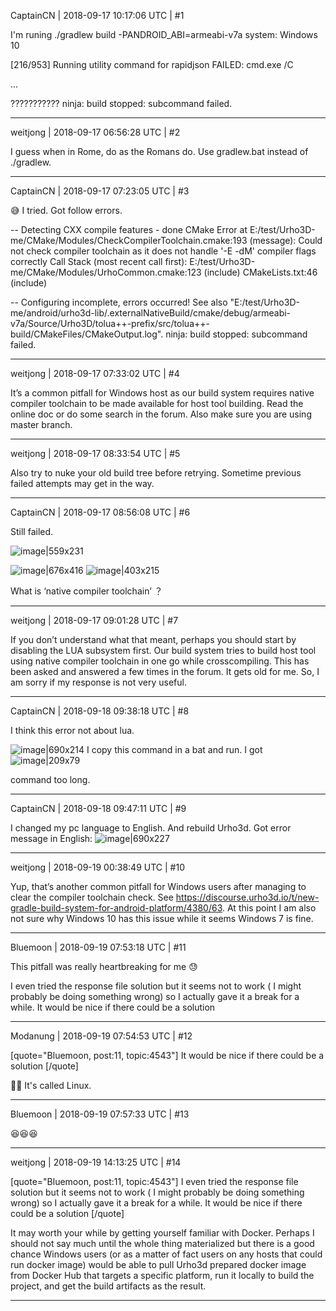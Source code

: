 CaptainCN | 2018-09-17 10:17:06 UTC | #1

I'm runing  ./gradlew build -PANDROID_ABI=armeabi-v7a
system: Windows 10

 [216/953] Running utility command for rapidjson
  FAILED: cmd.exe /C

... 

 ???????????
  ninja: build stopped: subcommand failed.

-------------------------

weitjong | 2018-09-17 06:56:28 UTC | #2

I guess when in Rome, do as the Romans do. Use gradlew.bat instead of ./gradlew.

-------------------------

CaptainCN | 2018-09-17 07:23:05 UTC | #3

:sweat_smile: I tried. Got follow errors.

 -- Detecting CXX compile features - done
  CMake Error at E:/test/Urho3D-me/CMake/Modules/CheckCompilerToolchain.cmake:193 (message):
    Could not check compiler toolchain as it does not handle '-E -dM' compiler
    flags correctly
  Call Stack (most recent call first):
    E:/test/Urho3D-me/CMake/Modules/UrhoCommon.cmake:123 (include)
    CMakeLists.txt:46 (include)


  -- Configuring incomplete, errors occurred!
  See also "E:/test/Urho3D-me/android/urho3d-lib/.externalNativeBuild/cmake/debug/armeabi-v7a/Source/Urho3D/tolua++-prefix/src/tolua++-build/CMakeFiles/CMakeOutput.log".
  ninja: build stopped: subcommand failed.

-------------------------

weitjong | 2018-09-17 07:33:02 UTC | #4

It’s a common pitfall for Windows host as our build system requires native compiler toolchain to be made available for host tool building. Read the online doc or do some search in the forum. Also make sure you are using master branch.

-------------------------

weitjong | 2018-09-17 08:33:54 UTC | #5

Also try to nuke your old build tree before retrying. Sometime previous failed attempts may get in the way.

-------------------------

CaptainCN | 2018-09-17 08:56:08 UTC | #6

Still failed.

![image|559x231](upload://oI9QuyDoFV8mKfJqHXDQv23YDgM.png) 

![image|676x416](upload://qVNi3xchTuBNl2jrjScs413zA1w.png) 
![image|403x215](upload://ytc8BZxAiGqAgQ2ZJUxM3Yjo5XP.png) 

What is ‘native compiler toolchain’ ？

-------------------------

weitjong | 2018-09-17 09:01:28 UTC | #7

If you don’t understand what that meant, perhaps you should start by disabling the LUA subsystem first. Our build system tries to build host tool using native compiler toolchain in one go while crosscompiling. This has been asked and answered a few times in the forum. It gets old for me. So, I am sorry if my response is not very useful.

-------------------------

CaptainCN | 2018-09-18 09:38:18 UTC | #8

I think this error not about lua.

![image|690x214](upload://uxJiEgS6DAVBlGg1EakmelkJmjy.png) 
I copy this command in a bat and run.
I got 
![image|209x79](upload://sJ26tqNqYkpljO3DJf1mhpmBS8Z.png) 

command too long.

-------------------------

CaptainCN | 2018-09-18 09:47:11 UTC | #9

I changed my pc language to English. And rebuild Urho3d.
Got error message in English:
![image|690x227](upload://A2qEGm3siyZS7BWpEevC1SrnS8I.png)

-------------------------

weitjong | 2018-09-19 00:38:49 UTC | #10

Yup, that’s another common pitfall for Windows users after managing to clear the compiler toolchain check. See https://discourse.urho3d.io/t/new-gradle-build-system-for-android-platform/4380/63. At this point I am also not sure why Windows 10 has this issue while it seems Windows 7 is fine.

-------------------------

Bluemoon | 2018-09-19 07:53:18 UTC | #11

This pitfall was really heartbreaking for me :sweat:

I even tried the response file solution but it seems not to work ( I might probably be doing something wrong) so I actually gave it a break for a while. It would be nice if there could be a solution

-------------------------

Modanung | 2018-09-19 07:54:53 UTC | #12

[quote="Bluemoon, post:11, topic:4543"]
It would be nice if there could be a solution
[/quote]

:man_facepalming:
It's called Linux.

-------------------------

Bluemoon | 2018-09-19 07:57:33 UTC | #13

:laughing::laughing::laughing:

-------------------------

weitjong | 2018-09-19 14:13:25 UTC | #14

[quote="Bluemoon, post:11, topic:4543"]
I even tried the response file solution but it seems not to work ( I might probably be doing something wrong) so I actually gave it a break for a while. It would be nice if there could be a solution
[/quote]

It may worth your while by getting yourself familiar with Docker. Perhaps I should not say much until the whole thing materialized but there is a good chance Windows users (or as a matter of fact users on any hosts that could run docker image) would be able to pull Urho3d prepared docker image from Docker Hub that targets a  specific platform, run it  locally to build the project, and get the build artifacts as the result.

-------------------------

